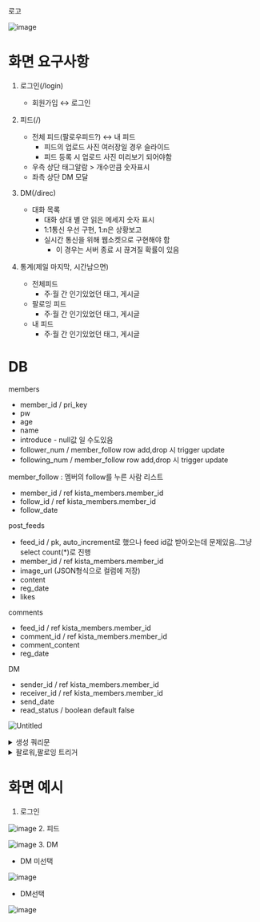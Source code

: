 로고

![image](https://user-images.githubusercontent.com/45135200/140076183-c0e0426e-431e-4b1d-9da9-bd45b18c1538.png)

# 화면 요구사항

1. 로그인(/login)
    - 회원가입 ↔ 로그인
2. 피드(/)
    - 전체 피드(팔로우피드?) ↔ 내 피드
        - 피드의 업로드 사진 여러장일 경우 슬라이드
        - 피드 등록 시 업로드 사진 미리보기 되어야함
    - 우측 상단 태그알람 > 개수만큼 숫자표시
    - 좌측 상단 DM 모달
3. DM(/direc)
    - 대화 목록
        - 대화 상대 별 안 읽은 메세지 숫자 표시
        - 1:1통신 우선 구현, 1:n은 상황보고
        - 실시간 통신을 위해 웹소켓으로 구현해야 함
            - 이 경우는 서버 종료 시 끊겨질 확률이 있음
        
4. 통계(제일 마지막, 시간남으면)
    - 전체피드
        - 주·월 간 인기있었던 태그, 게시글
    - 팔로잉 피드
        - 주·월 간 인기있었던 태그, 게시글
    - 내 피드
        - 주·월 간 인기있었던 태그, 게시글

# DB

members

- member_id / pri_key
- pw
- age
- name
- introduce - null값 일 수도있음
- follower_num / member_follow row add,drop 시 trigger update
- following_num / member_follow row add,drop 시 trigger update

member_follow : 멤버의 follow를 누른 사람 리스트

- member_id / ref kista_members.member_id
- follow_id / ref kista_members.member_id
- follow_date

post_feeds

- feed_id / pk, auto_increment로 했으나 feed id값 받아오는데 문제있음..그냥 select count(*)로 진행
- member_id  /  ref kista_members.member_id
- image_url (JSON형식으로 컬럼에 저장)
- content
- reg_date
- likes

comments

- feed_id /  ref kista_members.member_id
- comment_id /  ref kista_members.member_id
- comment_content
- reg_date

DM

- sender_id / ref kista_members.member_id
- receiver_id / ref kista_members.member_id
- send_date
- read_status / boolean default false

![Untitled](https://s3-us-west-2.amazonaws.com/secure.notion-static.com/329c70e5-e0a5-4a59-97a2-f258701df8e4/Untitled.png)

<details>
<summary>생성 쿼리문</summary>
<div markdown="1">       

  CREATE TABLE members(
    member_id varchar(30),
    pw varchar(40),
    age date,
    name varchar(20),
    follower_num number,
    following_num number,
    CONSTRAINT PK_member PRIMARY KEY(member_id)
    );
    
    CREATE TABLE member_follow(
    member_id varchar(30) not null,
    follower varchar(30) not null,
    follow_date date,
    CONSTRAINT FK_member_follow_memberid FOREIGN KEY(member_id) REFERENCES members(member_id),
    CONSTRAINT FK_member_follow_follower FOREIGN KEY(follower) REFERENCES members(member_id)
    );
    
    CREATE TABLE post_feeds(
    —feed_id  number GENERATED ALWAYS as IDENTITY(START with 1 INCREMENT by 1),
    
    feed_id  number ,
    member_id varchar2(30),
    image_url CLOB, -- 이미지의 경우 저장된 uri를 JSON형식으로 받는다.
    content varchar2(4000),
    reg_date date default 0,
    likes number,
    CONSTRAINT image_json CHECK (image_url IS JSON),
    CONSTRAINT PK_post_feeds PRIMARY KEY(feed_id),
    CONSTRAINT FK_post_feeds_feed_id FOREIGN KEY(member_id) REFERENCES members(member_id)
    );
    
    CREATE TABLE comments(
    feed_id number,
    comment_id varchar2(30),
    comment_content varchar2(1000),
    reg_date date,
    CONSTRAINT FK_comments_feed_id FOREIGN KEY(feed_id) REFERENCES post_feeds(feed_id),
    CONSTRAINT FK_comments_comment_id FOREIGN KEY(comment_id) REFERENCES members(member_id)
    );
    
    CREATE TABLE DM(
    sender_id varchar2(30),
    receiver_id varchar2(30),
    send_date date,
    read_status NUMBER(1) default 0, -- read상태 체크 1-read, 0-noread
    CONSTRAINT FK_DM_sender_id FOREIGN KEY(sender_id) REFERENCES members(member_id),
    CONSTRAINT FK_DM_receiver_id FOREIGN KEY(receiver_id) REFERENCES members(member_id)
    );
    
    commit;
  
</div>
</details>

<details>
<summary>팔로워,팔로잉 트리거</summary>
<div markdown="1">       


    create or replace TRIGGER TR_MEMBERS_FOLLOWER_NUM_UPDATE
    BEFORE INSERT OR DELETE ON MEMBER_FOLLOW
    --REFERENCING NEW AS new OLD AS old
    FOR EACH ROW
    BEGIN
    IF INSERTING THEN
    --    A > B 팔로우 시 A의 팔로잉 값
    update members m
    set following_num = following_num + 1
    WHERE m.member_id = :new.member_id;
    --    A > B 팔로우 시 B의 팔로워 값
    update members m
    set follower_num = follower_num + 1
    where m.member_id = :new.follow_id;
    ELSIF DELETING THEN
    --    A > B 언팔로우 시 A의 팔로잉 값
    update members m
    set following_num = following_num - 1
    WHERE m.member_id = :old.member_id;
    --    A > B 언팔로우 시 B의 팔로워 값
    update members m
    set follower_num = follower_num - 1
    where m.member_id = :old.follow_id;
    END IF;
    END TR_MEMBERS_FOLLOWER_NUM_UPDATE;
  
</div>
</details>  

    

# 화면 예시

1. 로그인

![image](https://user-images.githubusercontent.com/45135200/140076691-9d14c54b-17dd-4ad0-a7d5-1ba7ff3c371a.png)
2. 피드

![image](https://user-images.githubusercontent.com/45135200/140076721-25a3ae52-8d15-41a3-9523-ba1e904b6acf.png)
3. DM
- DM 미선택

![image](https://user-images.githubusercontent.com/45135200/140076769-bf4f65ca-751b-4b6b-9418-5c14cf1b75f6.png)
- DM선택

![image](https://user-images.githubusercontent.com/45135200/140076791-c5ea4068-d96e-4ea5-893c-dafcd62f21b2.png)
